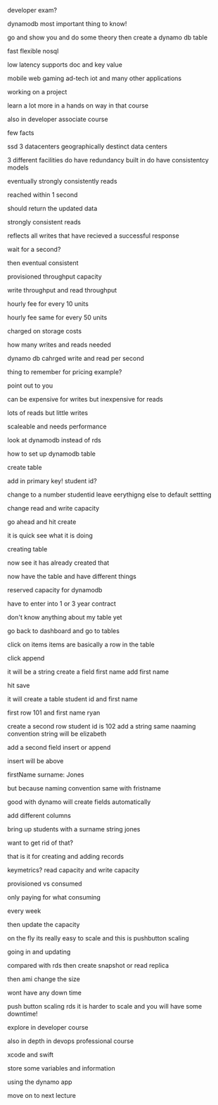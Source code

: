 developer exam?

dynamodb most important thing to know!

go and show you and do some theory
then create a dynamo db table

fast flexible nosql

low latency
supports doc
and key value

mobile web gaming ad-tech iot and many other applications

working on a project

learn a lot more in a hands on way in that course

also in developer associate course

few facts

ssd
3 datacenters geographically destinct data centers

3 different facilities
do have redundancy built in do have consistentcy models

eventually
strongly 
consistently reads

reached within 1 second

should return the updated data

strongly consistent reads

reflects all writes that have recieved a successful response

wait for a second?

then eventual consistent

provisioned throughput capacity

write throughput
and read throughput

hourly fee for every 10 units

hourly fee same for every 50 units

charged on storage costs

how many writes and reads needed

dynamo db cahrged write and read per second


thing to remember for pricing example?

point out to you

can be expensive for writes but inexpensive for reads

lots of reads but little writes

scaleable and needs performance

look at dynamodb instead of rds

how to set up dynamodb table

create table

add in primary key!
student id?

change to a number studentid
leave eerythigng else to default settting

change read and write capacity 

go ahead and hit create

it is quick see what it is doing

creating table

now see it has already created that

now have the table and have different things

reserved capacity for dynamodb

have to enter into 1 or 3 year contract

don't know anything about my table yet

go back to dashboard and go to tables

click on items
items are basically a row in the table

click append

it will be a string
create a field first name
add first name

hit save

it will create a table student id and first name

first row 101 and first name ryan

create a second row student id is 102
add a string same naaming convention
string will be elizabeth

add a second field
insert or append

insert will be above


firstName 
surname: Jones

but because naming convention same with fristname

good with dynamo will create fields automatically

add different columns


bring up students with a surname string jones

want to get rid of that?


that is it for creating and adding records

keymetrics?
read capacity and write capacity

provisioned vs consumed

only paying for what consuming

every week 

then update the capacity

on the fly its really easy to scale and this is pushbutton scaling

going in and updating

compared with rds
then create snapshot or read replica


then ami change the size

wont have any down time

push button scaling
rds it is harder to scale and you will have some downtime!

explore in developer course

also in depth in devops professional course 

xcode and swift

store some variables and information

using the dynamo app

move on to next lecture


